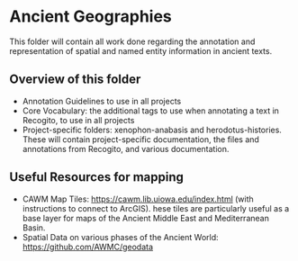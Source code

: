 # Ancient Geographies

This folder will contain all work done regarding the annotation and representation of spatial and named entity information in ancient texts. 

## Overview of this folder

* Annotation Guidelines to use in all projects
* Core Vocabulary: the additional tags to use when annotating a text in Recogito, to use in all projects
* Project-specific folders: xenophon-anabasis and herodotus-histories. These will contain project-specific documentation, the files and annotations from Recogito, and various documentation. 

## Useful Resources for mapping

* CAWM Map Tiles: https://cawm.lib.uiowa.edu/index.html (with instructions to connect to ArcGIS). hese tiles are particularly useful as a base layer for maps of the Ancient Middle East and Mediterranean Basin.
* Spatial Data on various phases of the Ancient World: https://github.com/AWMC/geodata 
